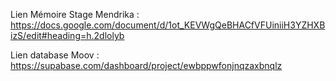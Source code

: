 Lien Mémoire Stage Mendrika : 
https://docs.google.com/document/d/1ot_KEVWgQeBHACfVFUiniiH3YZHXBizS/edit#heading=h.2dlolyb

Lien database Moov :
https://supabase.com/dashboard/project/ewbppwfonjnqzaxbnqlz